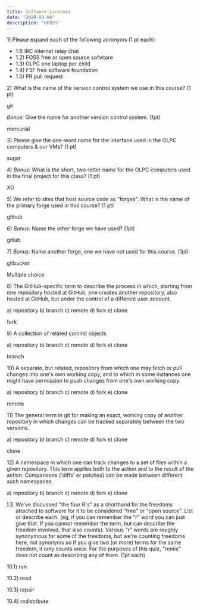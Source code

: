 ```yaml
---
title: Software Licenses
date: "2020-03-04"
description: "HFOSS"
---
```


1\) Please expand each of the following acronyms (1 pt each):


-   1.1) IRC internet relay chat
-   1.2) FOSS free or open source sofwtare
-   1.3) OLPC one laptop per child
-   1.4) FSF free software foundation
-   1.5) PR pull request


2\) What is the name of the version control system we use in this course? (1 pt)

git


*Bonus:* Give the name for another version control system. (1pt)


mercurial


3\) Please give the one-word name for the interface used in the OLPC computers & our VMs? (1 pt)


sugar


4\) *Bonus:* What is the short, two-letter name for the OLPC computers used in the final project for this class? (1 pt)


XO


5\) We refer to sites that host source code as "forges". What is the name of the primary forge used in this course? (1 pt)

github

6\) *Bonus:* Name the other forge we have used? (1pt)

gitlab


7\) *Bonus:* Name another forge, one we have not used for this course. (1pt)

gitbucket



Multiple choice


8\) The GitHub-specific term to describe the process in which, starting from one repository hosted at GitHub, one creates another repository, also hosted at GitHub, but under the control of a different user account.

a\) repository b) branch c) remote d) fork e) clone


fork


9\) A collection of related commit objects

a\) repository b) branch c) remote d) fork e) clone

branch



10\) A separate, but related, repository from which one may fetch or pull changes into one's own working copy, and to which in some instances one might have permission to push changes from one's own working copy.

a\) repository b) branch c) remote d) fork e) clone


remote


11\) The general term in git for making an exact, working copy of another repository in which changes can be tracked separately between the two versions.

a\) repository b) branch c) remote d) fork e) clone


clone


12\) A namespace in which one can track changes to a set of files within a given repository. 
This term applies both to the action and to the result of the action. 
Comparisons ('diffs' or patches) can be made between different such namespaces.

a\) repository b) branch c) remote d) fork e) clone


13) We've discussed "the four R's" as a shorthand for the freedoms attached to software for it to be considered "free" or "open source". List or describe each. (eg, if you can remember the "r" word you can just give that. If you cannot remember the term, but can describe the freedom involved, that also counts). Various "r" words are roughly synonymous for some of the freedoms, but we're counting freedoms here, not synonyms so if you give two (or more) terms for the same freedom, it only counts once. For the purposes of this quiz, "remix" does not count as describing any of them. (1pt each)

10.1) run

10.2) read

10.3) repair

10.4) redistribute




